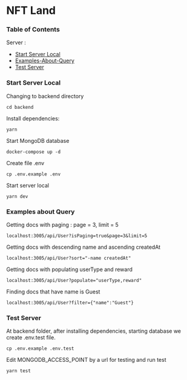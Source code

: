  # NFT Land
 
###  Table of Contents 

Server :
- [Start Server Local](./README.md#start-server)
- [Examples-About-Query](./README.md#examples-about-query)
- [Test Server](./README.md#test-server)

### Start Server Local

Changing to backend directory
```
cd backend
```
Install dependencies:
```
yarn
```
Start MongoDB database
```
docker-compose up -d
```
Create file .env
```
cp .env.example .env
```
Start server local
```
yarn dev
```

### Examples about Query

Getting docs with paging : page = 3, limit = 5
```
localhost:3005/api/User?isPaging=true&page=3&limit=5
```
Getting docs with descending name and ascending createdAt
```
localhost:3005/api/User?sort="-name createdAt"
```
Getting docs with populating userType and reward
```
localhost:3005/api/User?populate="userType,reward"
```
Finding docs that have name is Guest
```
localhost:3005/api/User?filter={"name":"Guest"}
```

 ###  Test Server
 
At backend folder, after installing dependencies, starting database 
we create .env.test file. 
```
cp .env.example .env.test
```
Edit MONGODB_ACCESS_POINT by a url for testing and run test
```
yarn test
```
